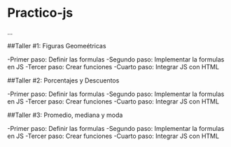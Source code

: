 # Practico-js

...

##Taller #1: Figuras Geomeétricas

-Primer paso: Definir las formulas
-Segundo paso: Implementar la formulas en JS
-Tercer paso: Crear funciones
-Cuarto paso: Integrar JS con HTML

##Taller #2: Porcentajes y Descuentos

-Primer paso: Definir las formulas
-Segundo paso: Implementar la formulas en JS
-Tercer paso: Crear funciones
-Cuarto paso: Integrar JS con HTML

##Taller #3: Promedio, mediana y moda

-Primer paso: Definir las formulas
-Segundo paso: Implementar la formulas en JS
-Tercer paso: Crear funciones
-Cuarto paso: Integrar JS con HTML